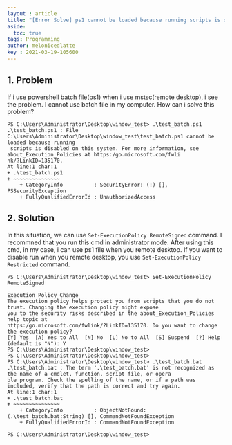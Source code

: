```yaml
---
layout : article
title: "[Error Solve] ps1 cannot be loaded because running scripts is disabled on this system."
aside:
  toc: true
tags: Programming
author: melonicedlatte  
key : 2021-03-19-105600
---
```


## 1. Problem

If i use powershell batch file(ps1) when i use mstsc(remote desktop), i see the problem. I cannot use batch file in my computer. How can i solve this problem?

~~~shell
PS C:\Users\Administrator\Desktop\window_test> .\test_batch.ps1
.\test_batch.ps1 : File C:\Users\Administrator\Desktop\window_test\test_batch.ps1 cannot be loaded because running
 scripts is disabled on this system. For more information, see about_Execution_Policies at https:/go.microsoft.com/fwli
nk/?LinkID=135170.
At line:1 char:1
+ .\test_batch.ps1
+ ~~~~~~~~~~~~~~~
    + CategoryInfo          : SecurityError: (:) [], PSSecurityException
    + FullyQualifiedErrorId : UnauthorizedAccess
~~~

## 2. Solution

In this situation, we can use `Set-ExecutionPolicy RemoteSigned` command. I recommned that you run this cmd in administrator mode. After using this cmd, in my case, i can use ps1 file when you remote desktop. If you want to disable run when you remote desktop, you use `Set-ExecutionPolicy Restricted` command.

~~~shell
PS C:\Users\Administrator\Desktop\window_test> Set-ExecutionPolicy RemoteSigned

Execution Policy Change
The execution policy helps protect you from scripts that you do not trust. Changing the execution policy might expose
you to the security risks described in the about_Execution_Policies help topic at
https:/go.microsoft.com/fwlink/?LinkID=135170. Do you want to change the execution policy?
[Y] Yes  [A] Yes to All  [N] No  [L] No to All  [S] Suspend  [?] Help (default is "N"): Y
PS C:\Users\Administrator\Desktop\window_test>
PS C:\Users\Administrator\Desktop\window_test>
PS C:\Users\Administrator\Desktop\window_test> .\test_batch.bat
.\test_batch.bat : The term '.\test_batch.bat' is not recognized as the name of a cmdlet, function, script file, or opera
ble program. Check the spelling of the name, or if a path was included, verify that the path is correct and try again.
At line:1 char:1
+ .\test_batch.bat
+ ~~~~~~~~~~~~~~~
    + CategoryInfo          : ObjectNotFound: (.\test_batch.bat:String) [], CommandNotFoundException
    + FullyQualifiedErrorId : CommandNotFoundException

PS C:\Users\Administrator\Desktop\window_test>
~~~
